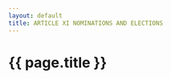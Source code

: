 ```yaml
---
layout: default 
title: ARTICLE XI NOMINATIONS AND ELECTIONS
---
```


{{ page.title }}
================
